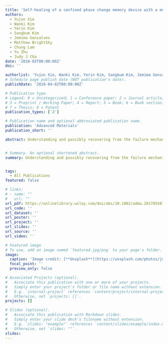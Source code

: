 ```yaml
---
title: 'Self‐healing of a confined phase change memory device with a metallic surfactant layer'
authors:
  - Yujun Xie
  - Wanki Kim
  - Yerin Kim
  - Sangbum Kim
  - Jemima Gonsalves
  - Matthew BrightSky
  - Chung Lam
  - Yu Zhu
  - Judy J Cha
date: '2018-03T00:00:00Z'
doi: ''

authorlist: 'Yujun Xie, Wanki Kim, Yerin Kim, Sangbum Kim, Jemima Gonsalves, Matthew BrightSky, Chung Lam, Yu Zhu, Judy J Cha'
# Schedule page publish date (NOT publication's date).
publishDate: '2018-04-02T00:00:00Z'

# Publication type.
# Legend: 0 = Uncategorized; 1 = Conference paper; 2 = Journal article;
# 3 = Preprint / Working Paper; 4 = Report; 5 = Book; 6 = Book section;
# 7 = Thesis; 8 = Patent
publication_types: ['2']

# Publication name and optional abbreviated publication name.
publication: 'Advanced Materials'
publication_short: ''

abstract: Understanding and possibly recovering from the failure mechanisms of phase change memories (PCMs) are critical to improving their cycle life. Extensive electrical testing and postfailure electron microscopy analysis have shown that stuck–set failure can be recovered. Here, self‐healing of novel confined PCM devices is directly shown by controlling the electromigration of the phase change material at the nanoscale. In contrast to the current mushroom PCM, the confined PCM has a metallic surfactant layer, which enables effective Joule heating to control the phase change material even in the presence of a large void. In situ transmission electron microscope movies show that the voltage polarity controls the direction of electromigration of the phase change material, which can be used to fill nanoscale voids that form during programing. Surprisingly, a single voltage pulse can induce dramatic migration of antimony …Understanding and possibly recovering from the failure mechanisms of phase change memories (PCMs) are critical to improving their cycle life. Extensive electrical testing and postfailure electron microscopy analysis have shown that stuck–set failure can be recovered. Here, self‐healing of novel confined PCM devices is directly shown by controlling the electromigration of the phase change material at the nanoscale. In contrast to the current mushroom PCM, the confined PCM has a metallic surfactant layer, which enables effective Joule heating to control the phase change material even in the presence of a large void. In situ transmission electron microscope movies show that the voltage polarity controls the direction of electromigration of the phase change material, which can be used to fill nanoscale voids that form during programing. Surprisingly, a single voltage pulse can induce dramatic migration of antimony …


# Summary. An optional shortened abstract.
summary: Understanding and possibly recovering from the failure mechanisms of phase change memories (PCMs) are critical to improving their cycle life. Extensive electrical testing and postfailure electron microscopy analysis have shown that stuck–set failure can be recovered. Here, self‐healing of novel confined PCM devices is directly shown by controlling the electromigration of the phase change material at the nanoscale. In contrast to the current mushroom PCM, the confined PCM has a metallic surfactant layer, which enables effective Joule heating to control the phase change material even in the presence of a large void. In situ transmission electron microscope movies show that the voltage polarity controls the direction of electromigration of the phase change material, which can be used to fill nanoscale voids that form during programing. Surprisingly, a single voltage pulse can induce dramatic migration of antimony …


tags:
  - All Publications
featured: false

# links:
# - name: ""
#   url: ""
url_pdf: https://onlinelibrary.wiley.com/doi/abs/10.1002/adma.201705587
url_code: ''
url_dataset: ''
url_poster: ''
url_project: ''
url_slides: ''
url_source: ''
url_video: ''

# Featured image
# To use, add an image named `featured.jpg/png` to your page's folder.
image:
  caption: 'Image credit: [**Unsplash**](https://unsplash.com/photos/jdD8gXaTZsc)'
  focal_point: ''
  preview_only: false

# Associated Projects (optional).
#   Associate this publication with one or more of your projects.
#   Simply enter your project's folder or file name without extension.
#   E.g. `internal-project` references `content/project/internal-project/index.md`.
#   Otherwise, set `projects: []`.
projects: []

# Slides (optional).
#   Associate this publication with Markdown slides.
#   Simply enter your slide deck's filename without extension.
#   E.g. `slides: "example"` references `content/slides/example/index.md`.
#   Otherwise, set `slides: ""`.
slides:
---
```

